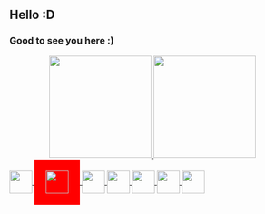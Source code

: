 ## Hello :D
### Good to see you here :)


<!--- Gihub-Stats: -->

  <div align="center">
    <a href="https://github.com/hashylog">
    <img height="180em" src="https://github-readme-stats.vercel.app/api?username=hashylog&show_icons=true&theme=synthwave&include_all_commits=true&   count_private=true"/>
    <img height="180em" src="https://github-readme-stats.vercel.app/api/top-langs/?username=hashylog&layout=compact&langs_count=7&theme=dark"/>
  </div>

<!--- End -->

<!--- Programming Languages -->

  
  
 
  <img align="center" heigh="30" width="40" src="https://cdn.jsdelivr.net/gh/devicons/devicon/icons/debian/debian-original.svg" />
  <img align="center" heigh="30" width="40" src="https://cdn.jsdelivr.net/gh/devicons/devicon/icons/unity/unity-original.svg" style="background-color:red;padding:20px;" />
  <img align="center" heigh="30" width="40" src="https://cdn.jsdelivr.net/gh/devicons/devicon/icons/csharp/csharp-original.svg" />
  <img align="center" heigh="30" width="40" src="https://cdn.jsdelivr.net/gh/devicons/devicon/icons/lua/lua-plain-wordmark.svg" />
  <img align="center" heigh="30" width="40" src="https://cdn.jsdelivr.net/gh/devicons/devicon/icons/html5/html5-original.svg" />
  <img align="center" heigh="30" width="40" src="https://cdn.jsdelivr.net/gh/devicons/devicon/icons/javascript/javascript-original.svg" />
  <img align="center" heigh="30" width="40" src="https://cdn.jsdelivr.net/gh/devicons/devicon/icons/visualstudio/visualstudio-plain.svg" />
                                                                                                                                     

<!--- End -->
